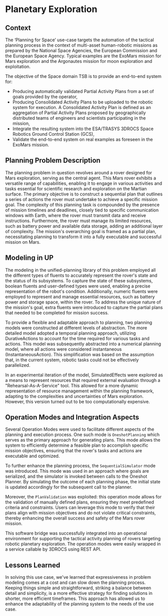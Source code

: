 # Planetary Exploration

## Context

The ‘Planning for Space’ use-case targets the automation of the tactical planning process in the context of multi-asset human-robotic missions as prepared by the National Space Agencies, the European Commission and the European Space Agency. Typical examples are the ExoMars mission for Mars exploration and the Argonautes mission for moon exploration and exploitation.

The objective of the Space domain TSB is to provide an end-to-end system for:

- Producing automatically validated Partial Activity Plans from a set of goals provided by the operator,
- Producing Consolidated Activity Plans to be uploaded to the robotic system for execution. A Consolidated Activity Plan is defined as an aggregation of Partial Activity Plans proposed by geographically distributed teams of engineers and scientists participating in the mission,
- Integrate the resulting system into the ESA/TRASYS 3DROCS Space Robotics Ground Control Station (GCS),
- Validate the end-to-end system on real examples as foreseen in the ExoMars mission.


## Planning Problem Description

The planning problem in question revolves around a rover designed for Mars exploration, serving as the central agent. This Mars rover exhibits a versatile range of capabilities, enabling it to engage in various activities and tasks essential for scientific research and exploration on the Martian surface. The primary objective is to construct a sequential plan that outlines a series of actions the rover must undertake to achieve a specific mission goal. The complexity of this planning task is compounded by the presence of mission timelines and deadlines, closely tied to specific communication windows with Earth, where the rover must transmit data and receive instructions. Furthermore, the rover must manage its limited resources, such as battery power and available data storage, adding an additional layer of complexity. The mission's overarching goal is framed as a partial plan, necessitating planning to transform it into a fully executable and successful mission on Mars.

## Modeling in UP

The modeling in the unified-planning library of this problem employed all the different types of fluents to accurately represent the rover's state and the status of its subsystems. To capture the state of these subsystems, boolean fluents and user-defined types were used, enabling a precise representation of the robot's condition. Additionally, numeric fluents were employed to represent and manage essential resources, such as battery power and storage space, within the rover. To address the unique nature of the mission's goal, extra fluents were introduced to capture the partial plans that needed to be completed for mission success.

To provide a flexible and adaptable approach to planning, two planning models were constructed at different levels of abstraction. The more detailed model adopted a temporal planning approach, utilizing DurativeActions to account for the time required for various tasks and actions. This model was subsequently abstracted into a numerical planning model, where all actions were considered instantaneous (InstantaneousAction). This simplification was based on the assumption that, in the current system, robotic tasks could not be effectively parallelized.

In an experimental iteration of the model, SimulatedEffects were explored as a means to represent resources that required external evaluation through a "Rehearsal-As-A-Service" tool. This allowed for a more dynamic representation of resource management within the planning framework, adapting to the complexities and uncertainties of Mars exploration. However, this version turned out to be too computationally expensive.

## Operation Modes and Integration Aspects

Several Operation Modes were used to facilitate different aspects of the planning and execution process. One such mode is `OneshotPlanning` which serves as the primary approach for generating plans. This mode allows the system to efficiently determine a feasible plan to accomplish specific mission objectives, ensuring that the rover's tasks and actions are executable and optimized.

To further enhance the planning process, the `SequentialSimulator` mode was introduced. This mode was used in an approach where goals are serialized, and the simulator is invoked between calls to the Oneshot Planner. By simulating the outcome of each planning phase, the initial state is updated accordingly for the subsequent call to the planner.

Moreover, the `PlanValidation` was exploited: this operation mode allows for the validation of manually defined plans, ensuring they meet predefined criteria and constraints. Users can leverage this mode to verify that their plans align with mission objectives and do not violate critical constraints, thereby enhancing the overall success and safety of the Mars rover mission.

This software bridge was successfully integrated into an operational environment for supporting the tactical activity planning of rovers targeting robotic planetary exploration. The operation modes were easily wrapped in a service callable by 3DROCS using REST API.

## Lessons Learned

In solving this use case, we've learned that expressiveness in problem modeling comes at a cost and can slow down the planning process. Keeping things simple and straightforward, striking a balance between detail and simplicity, is a more effective strategy for finding solutions in shorter, more efficient timeframes. This approach has allowed us to enhance the adaptability of the planning system to the needs of the use case.
